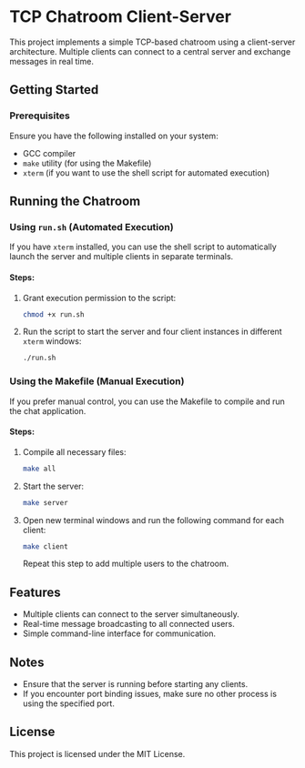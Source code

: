 # TCP Chatroom Client-Server

This project implements a simple TCP-based chatroom using a client-server architecture. Multiple clients can connect to a central server and exchange messages in real time.

## Getting Started

### Prerequisites
Ensure you have the following installed on your system:
- GCC compiler
- `make` utility (for using the Makefile)
- `xterm` (if you want to use the shell script for automated execution)

## Running the Chatroom

### Using `run.sh` (Automated Execution)
If you have `xterm` installed, you can use the shell script to automatically launch the server and multiple clients in separate terminals.

#### Steps:
1. Grant execution permission to the script:
   ```sh
   chmod +x run.sh
   ```
2. Run the script to start the server and four client instances in different `xterm` windows:
   ```sh
   ./run.sh
   ```

### Using the Makefile (Manual Execution)
If you prefer manual control, you can use the Makefile to compile and run the chat application.

#### Steps:
1. Compile all necessary files:
   ```sh
   make all
   ```
2. Start the server:
   ```sh
   make server
   ```
3. Open new terminal windows and run the following command for each client:
   ```sh
   make client
   ```
   Repeat this step to add multiple users to the chatroom.

## Features
- Multiple clients can connect to the server simultaneously.
- Real-time message broadcasting to all connected users.
- Simple command-line interface for communication.

## Notes
- Ensure that the server is running before starting any clients.
- If you encounter port binding issues, make sure no other process is using the specified port.

## License
This project is licensed under the MIT License.



